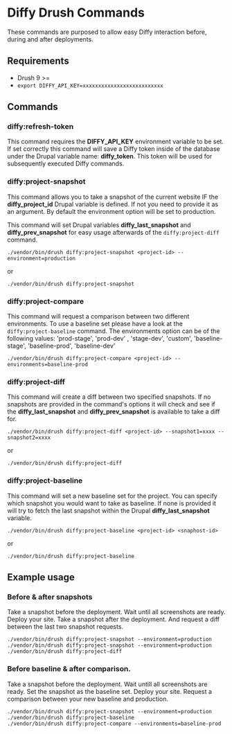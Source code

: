 # Diffy Drush Commands

These commands are purposed to allow easy Diffy interaction before, during and
after deployments.

## Requirements
- Drush 9 >=
- `export DIFFY_API_KEY=xxxxxxxxxxxxxxxxxxxxxxxxxx`

## Commands

### diffy:refresh-token

This command requires the **DIFFY_API_KEY** environment variable to be set. If
set correctly this command will save a Diffy token inside of the database under
the Drupal variable name: **diffy_token**. This token will be used for
subsequently executed Diffy commands.


### diffy:project-snapshot

This command allows you to take a snapshot of the current website IF the
**diffy_project_id** Drupal variable is defined. If not you need to provide it
as an argument. By default the environment option will be set to production.

This command will set Drupal variables **diffy_last_snapshot** and
**diffy_prev_snapshot** for easy usage afterwards of the `diffy:project-diff`
command.

`./vendor/bin/drush diffy:project-snapshot <project-id> --environment=production`

or

`./vendor/bin/drush diffy:project-snapshot`


### diffy:project-compare

This command will request a comparison between two different environments. To
use a baseline set please have a look at the `diffy:project-baseline` command.
The environments option can be of the following values: 'prod-stage', 'prod-dev'
, 'stage-dev', 'custom', 'baseline-stage', 'baseline-prod', 'baseline-dev'

`./vendor/bin/drush diffy:project-compare <project-id> --environments=baseline-prod`


### diffy:project-diff

This command will create a diff between two specified snapshots. If no snapshots
are provided in the command's options it will check and see if the
**diffy_last_snapshot** and **diffy_prev_snapshot** is available to take a diff
for.

`./vendor/bin/drush diffy:project-diff <project-id> --snapshot1=xxxx --snapshot2=xxxx`

or

`./vendor/bin/drush diffy:project-diff`


### diffy:project-baseline

This command will set a new baseline set for the project. You can specify which
snapshot you would want to take as baseline. If none is provided it will try to
fetch the last snapshot within the Drupal **diffy_last_snapshot** variable.

`./vendor/bin/drush diffy:project-baseline <project-id> <snaphost-id>`

or

`./vendor/bin/drush diffy:project-baseline`

## Example usage

### Before & after snapshots

Take a snapshot before the deployment. Wait until all screenshots are ready.
Deploy your site. Take a snapshot after the deployment. And request a diff
between the last two snapshot requests.

```
./vendor/bin/drush diffy:project-snapshot --environment=production
./vendor/bin/drush diffy:project-snapshot --environment=production
./vendor/bin/drush diffy:project-diff
```

### Before baseline & after comparison.

Take a snapshot before the deployment. Wait untill all screenshots are ready.
Set the snapshot as the baseline set. Deploy your site. Request a comparison
between your new baseline and production.
```
./vendor/bin/drush diffy:project-snapshot --environment=production
./vendor/bin/drush diffy:project-baseline
./vendor/bin/drush diffy:project-compare --environments=baseline-prod
```